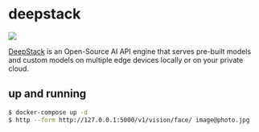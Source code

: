 deepstack
=========

![](https://deepquest.sfo2.digitaloceanspaces.com/deepstackcc/static/img/deepstacklogo.png)

[DeepStack][1] is an Open-Source AI API engine that serves pre-built models and
custom models on multiple edge devices locally or on your private cloud.

## up and running

```bash
$ docker-compose up -d
$ http --form http://127.0.0.1:5000/v1/vision/face/ image@photo.jpg
```

[1]: https://deepstack.cc/
